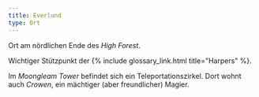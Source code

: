 ```yaml
---
title: Everlund
type: Ort
---
```


Ort am nördlichen Ende des *High Forest*.

Wichtiger Stützpunkt der {% include glossary_link.html title="Harpers" %}.

Im *Moongleam Tower* befindet sich ein Teleportationszirkel. Dort wohnt auch *Crowen*, ein
mächtiger (aber freundlicher) Magier.
